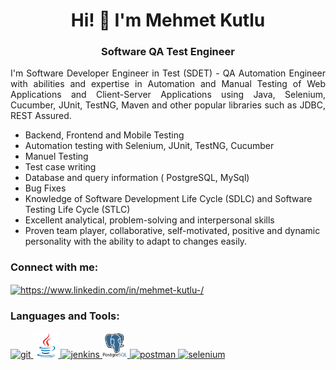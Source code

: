 <h1 align="center">Hi! 👋 I'm Mehmet Kutlu</h1>

<h3 align="center">Software QA Test Engineer</h3>

<p align="justify">I'm Software Developer Engineer in Test (SDET) - QA Automation Engineer with abilities and expertise in Automation and Manual Testing of Web Applications and Client-Server Applications using Java, Selenium, Cucumber, JUnit, TestNG, Maven and other popular libraries such as JDBC, REST Assured.  </p>

<ul>
  <li>Backend, Frontend and Mobile Testing</li>
  <li>Automation testing with Selenium, JUnit, TestNG, Cucumber</li>
  <li>Manuel Testing</li>
  <li>Test case writing</li>
  <li>Database and query information ( PostgreSQL, MySql)</li>
  <li>Bug Fixes</li>
  <li>Knowledge of Software Development Life Cycle (SDLC) and Software Testing Life Cycle (STLC)</li>
  <li> Excellent analytical, problem-solving and interpersonal skills</li>
  <li>Proven team player, collaborative, self-motivated, positive and dynamic personality with the ability to adapt to changes easily.</li>
   
  </ul>
  
<h3 align="left">Connect with me:</h3>
<p align="left">
<a href="https://linkedin.com/in/https://www.linkedin.com/in/mehmet-kutlu-/" target="blank"><img align="center" src="https://raw.githubusercontent.com/rahuldkjain/github-profile-readme-generator/master/src/images/icons/Social/linked-in-alt.svg" alt="https://www.linkedin.com/in/mehmet-kutlu-/" height="30" width="40" /></a>
</p>

<h3 align="left">Languages and Tools:</h3>
<p align="left"> <a href="https://git-scm.com/" target="_blank" rel="noreferrer"> <img src="https://www.vectorlogo.zone/logos/git-scm/git-scm-icon.svg" alt="git" width="40" height="40"/> </a> <a href="https://www.java.com" target="_blank" rel="noreferrer"> <img src="https://raw.githubusercontent.com/devicons/devicon/master/icons/java/java-original.svg" alt="java" width="40" height="40"/> </a> <a href="https://www.jenkins.io" target="_blank" rel="noreferrer"> <img src="https://www.vectorlogo.zone/logos/jenkins/jenkins-icon.svg" alt="jenkins" width="40" height="40"/> </a> <a href="https://www.postgresql.org" target="_blank" rel="noreferrer"> <img src="https://raw.githubusercontent.com/devicons/devicon/master/icons/postgresql/postgresql-original-wordmark.svg" alt="postgresql" width="40" height="40"/> </a> <a href="https://postman.com" target="_blank" rel="noreferrer"> <img src="https://www.vectorlogo.zone/logos/getpostman/getpostman-icon.svg" alt="postman" width="40" height="40"/> </a> <a href="https://www.selenium.dev" target="_blank" rel="noreferrer"> <img src="https://raw.githubusercontent.com/detain/svg-logos/780f25886640cef088af994181646db2f6b1a3f8/svg/selenium-logo.svg" alt="selenium" width="40" height="40"/> </a> </p>
